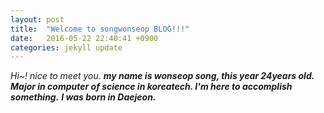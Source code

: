 ```yaml
---
layout: post
title:  "Welcome to songwonseop BLOG!!!"
date:   2016-05-22 22:40:41 +0900
categories: jekyll update
---
```

*Hi~! nice to meet you.*
***my name is wonseop song, this year 24years old.***
***Major in computer of science in koreatech. I'm here to accomplish something.***
***I was born in Daejeon.***


[jekyll-docs]: http://jekyllrb.com/docs/home
[jekyll-gh]:   https://github.com/jekyll/jekyll
[jekyll-talk]: https://talk.jekyllrb.com/

